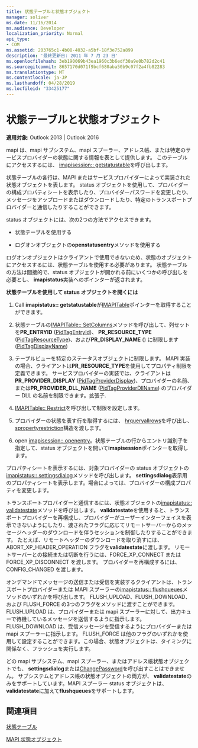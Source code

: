 ```yaml
---
title: 状態テーブルと状態オブジェクト
manager: soliver
ms.date: 11/16/2014
ms.audience: Developer
localization_priority: Normal
api_type:
- COM
ms.assetid: 203765c1-4b08-4032-a5bf-18f3e752a899
description: '最終更新日: 2011 年 7 月 23 日'
ms.openlocfilehash: 3eb190069b43ea1960c3b6edf30a9e0b782d2c41
ms.sourcegitcommit: 8657170d071f9bcf680aba50b9c07f2a4fb82283
ms.translationtype: MT
ms.contentlocale: ja-JP
ms.lasthandoff: 04/28/2019
ms.locfileid: "33425177"
---
```

# <a name="status-table-and-status-objects"></a>状態テーブルと状態オブジェクト

  
  
**適用対象**: Outlook 2013 | Outlook 2016 
  
mapi は、mapi サブシステム、mapi スプーラー、アドレス帳、または特定のサービスプロバイダーの状態に関する情報を表として提供します。 このテーブルにアクセスするには、 [imapisession:: getstatustable](imapisession-getstatustable.md)を呼び出します。
  
状態テーブルの各行は、MAPI またはサービスプロバイダーによって実装された状態オブジェクトを表します。 status オブジェクトを使用して、プロバイダーの構成プロパティシートを表示したり、プロバイダーパスワードを変更したり、メッセージをアップロードまたはダウンロードしたり、特定のトランスポートプロバイダーと通信したりすることができます。 
  
status オブジェクトには、次の2つの方法でアクセスできます。
  
- 状態テーブルを使用する
    
- ログオンオブジェクトの**openstatusentry**メソッドを使用する 
    
ログオンオブジェクトはクライアントで使用できないため、状態のオブジェクトにアクセスするには、状態テーブルを使用する必要があります。 状態テーブルの方法は間接的で、status オブジェクトが開かれる前にいくつかの呼び出しを必要とし、 **imapistatus**実装へのポインターが返されます。 
  
 **状態テーブルを使用して status オブジェクトを開くには**
  
1. Call **imapistatus:: getstatustable**が[IMAPITable](imapitableiunknown.md)ポインターを取得することができます。 
    
2. 状態テーブルの[IMAPITable:: SetColumns](imapitable-setcolumns.md)メソッドを呼び出して、列セットを**PR_ENTRYID** ([PidTagEntryId](pidtagentryid-canonical-property.md))、 **PR_RESOURCE_TYPE** ([PidTagResourceType](pidtagresourcetype-canonical-property.md))、および**PR_DISPLAY_NAME** () に制限します ([PidTagDisplayName](pidtagdisplayname-canonical-property.md))
    
3. テーブルビューを特定のステータスオブジェクトに制限します。 MAPI 実装の場合、クライアントは**PR_RESOURCE_TYPE**を使用してプロパティ制限を定義できます。 サービスプロバイダーの実装では、クライアントは**PR_PROVIDER_DISPLAY** ([PidTagProviderDisplay](pidtagproviderdisplay-canonical-property.md))、プロバイダーの名前、または**PR_PROVIDER_DLL_NAME** ([PidTagProviderDllName](pidtagproviderdllname-canonical-property.md)) のプロバイダー DLL の名前を制限できます。拡張子.
    
4. [IMAPITable:: Restrict](imapitable-restrict.md)を呼び出して制限を設定します。 
    
5. プロバイダーの状態を表す行を取得するには、 [hrqueryallrows](hrqueryallrows.md)を呼び出し、 [spropertyrestriction](spropertyrestriction.md)構造を渡します。 
    
6. open [imapisession:: openentry](imapisession-openentry.md)。状態テーブルの行からエントリ識別子を指定して、status オブジェクトを開いて**imapisession**ポインターを取得します。 
    
プロパティシートを表示するには、対象プロバイダーの status オブジェクトの[imapistatus:: settingsdialog](imapistatus-settingsdialog.md)メソッドを呼び出します。 **settingsdialog**表示用のプロパティシートを表示します。場合によっては、プロバイダーの構成プロパティを変更します。 
  
トランスポートプロバイダーと通信するには、状態オブジェクトの[imapistatus:: validatestate](imapistatus-validatestate.md)メソッドを呼び出します。 **validatestate**を使用すると、トランスポートプロバイダーを再構成し、プロバイダーがユーザーインターフェイスを表示できないようにしたり、渡されたフラグに応じてリモートサーバーからのメッセージヘッダーのダウンロードを伴うセッションを制御したりすることができます。 たとえば、リモートヘッダーのダウンロードを取り消すには、ABORT_XP_HEADER_OPERATION フラグを**validatestate**に渡します。 リモートサーバーとの接続または切断を行うには、FORCE_XP_CONNECT または FORCE_XP_DISCONNECT を渡します。 プロバイダーを再構成するには、CONFIG_CHANGED を渡します。 
  
オンデマンドでメッセージの送信または受信を実装するクライアントは、トランスポートプロバイダーまたは MAPI スプーラーの[imapistatus:: flushqueues](imapistatus-flushqueues.md)メソッドのいずれかを呼び出します。 FLUSH_UPLOAD、FLUSH_DOWNLOAD、および FLUSH_FORCE の3つのフラグをメソッドに渡すことができます。 FLUSH_UPLOAD は、プロバイダーまたは mapi スプーラーに対して、出力キューで待機しているメッセージを送信するように指示します。 FLUSH_DOWNLOAD は、受信メッセージを受信するようにプロバイダーまたは mapi スプーラーに指示します。 FLUSH_FORCE は他のフラグのいずれかを使用して設定することができます。この場合、状態オブジェクトは、タイミングに関係なく、フラッシュを実行します。 
  
どの mapi サブシステム、mapi スプーラー、またはアドレス帳状態オブジェクトでも、 **settingsdialog**または[ChangePassword](imapistatus-changepassword.md)を呼び出すことはできません。 サブシステムとアドレス帳の状態オブジェクトの両方が、 **validatestate**のみをサポートしています。MAPI スプーラー status オブジェクトは、 **validatestate**に加えて**flushqueues**をサポートします。
  
## <a name="see-also"></a>関連項目



[状態テーブル](status-tables.md)
  
[MAPI 状態オブジェクト](mapi-status-objects.md)


